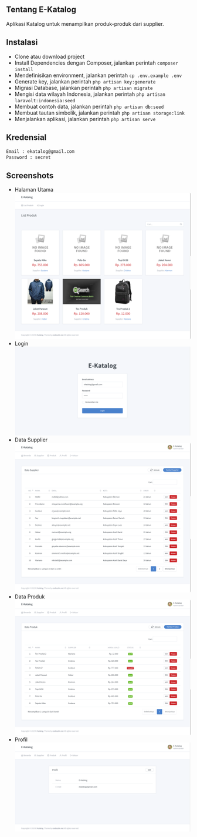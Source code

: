## Tentang E-Katalog

Aplikasi Katalog untuk menampilkan produk-produk dari supplier.

## Instalasi

- Clone atau download project
- Install Dependencies dengan Composer, jalankan perintah `composer install`
- Mendefinisikan environment, jalankan perintah `cp .env.example .env`
- Generate key, jalankan perintah `php artisan key:generate`
- Migrasi Database, jalankan perintah `php artisan migrate`
- Mengisi data wilayah Indonesia, jalankan perintah `php artisan laravolt:indonesia:seed`
- Membuat contoh data, jalankan perintah `php artisan db:seed`
- Membuat tautan simbolik, jalankan perintah `php artisan storage:link`
- Menjalankan aplikasi, jalankan perintah `php artisan serve`

## Kredensial

```
Email : ekatalog@gmail.com
Password : secret
```

## Screenshots
- Halaman Utama
![Halaman Utama](https://raw.githubusercontent.com/maful/e-katalog/master/screenshots/Index.png)
- Login
![Login](https://raw.githubusercontent.com/maful/e-katalog/master/screenshots/Login.png)
- Data Supplier
![Data Supplier](https://raw.githubusercontent.com/maful/e-katalog/master/screenshots/Data%20Supplier.png)
- Data Produk
![Data Produk](https://raw.githubusercontent.com/maful/e-katalog/master/screenshots/Data%20Produk.png)
- Profil
![Profil](https://raw.githubusercontent.com/maful/e-katalog/master/screenshots/Profil.png)
